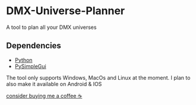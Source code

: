 # DMX-Universe-Planner
A tool to plan all your DMX universes 

## Dependencies
- [Python](https://www.python.org/)
- [PySimpleGui](https://pypi.org/project/PySimpleGUI/)

The tool only supports Windows, MacOs and Linux at the moment. I plan to also make it available on Android & IOS

[consider buying me a coffee ☕](https://patreon.com/Dmxuniverseplanner?utm_medium=clipboard_copy&utm_source=copyLink&utm_campaign=creatorshare_creator&utm_content=join_link)

